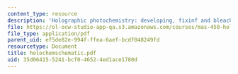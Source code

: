 ```yaml
---
content_type: resource
description: 'Holographic photochemistry: developing, fixinf and bleaching'
file: https://ol-ocw-studio-app-qa.s3.amazonaws.com/courses/mas-450-holographic-imaging-spring-2003/35d064155241bcf046524ed1ace1780d_holochemschematic.pdf
file_type: application/pdf
parent_uid: ef5de82e-994f-ffea-6aef-bcdf048249fd
resourcetype: Document
title: holochemschematic.pdf
uid: 35d06415-5241-bcf0-4652-4ed1ace1780d
---
```

